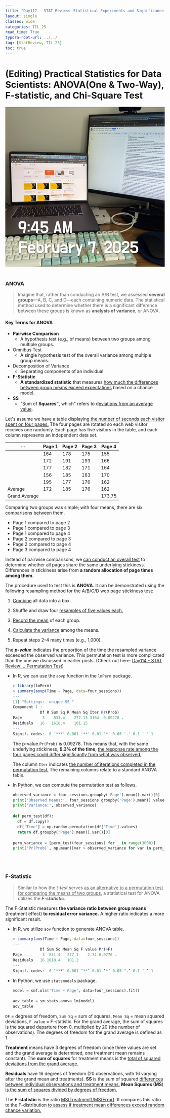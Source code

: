 ```yaml
---
title: "Day117 - STAT Review: Statistical Experiments and Significance Testing (4)"
layout: single
classes: wide
categories: TIL_25
read_time: True
typora-root-url: ../../
tag: [StatReview, TIL_25]
toc: true 
---
```


# (Editing) Practical Statistics for Data Scientists: ANOVA(One & Two-Way), F-statistic, and Chi-Square Test

![5BDF34C9-064E-4C43-B6F9-265EB87335FE_1_105_c](../../images/2025-02-07-TIL25_Day117/5BDF34C9-064E-4C43-B6F9-265EB87335FE_1_105_c.jpeg)<br><br>

### ANOVA

> Imagine that, rather than conducting an A/B test, we assessed **several groups**—A, B, C, and D—each containing numeric data. The statistical method used to determine whether there is a significant difference between these groups is known as **analysis of variance**, or ANOVA.

#### Key Terms for ANOVA

- **Pairwise Comparison**
  - A hypothesis test (e.g., of means) between two groups among multiple groups. 
- Omnibus Test
  - A single hypothesis test of the overall variance among multiple group means. 
- Decomposition of Variance
  - Separating components of an individual 
- **F-Statistic**
  - **A standardized statistic** that measures <u>how much the differences between group means exceed expectations</u> based on a chance model. 
- **SS**
  - "Sum of **Squares"**, which" refers to d<u>eviations from an average value</u>.  



Let's assume we have a table displayin<u>g the number of seconds each visitor spent on four pages.</u> The four pages are rotated so each web visitor receives one randomly. Each page has five visitors in the table, and each column represents an independent data set. 

| --            | Page 1 | Page 2 | Page 3 | Page 4 |
| ------------- | ------ | ------ | ------ | ------ |
|               | 164    | 178    | 175    | 155    |
|               | 172    | 191    | 193    | 166    |
|               | 177    | 182    | 171    | 164    |
|               | 156    | 185    | 163    | 170    |
|               | 195    | 177    | 176    | 162    |
| Average       | 172    | 185    | 176    | 162    |
| Grand Average |        |        |        | 173.75 |

Comparing two groups was simple; with four means, there are six comparisons between them.

- Page 1 compared to page 2
- Page 1 compared to page 3
- Page 1 compared to page 4
- Page 2 compared to page 3
- Page 2 compared to page 4
- Page 3 compared to page 4

Instead of pairwise comparisons, we <u>can conduct an overall test</u> to determine whether all pages share the same underlying stickiness. Differences in stickiness arise from **a random allocation of page times among them**.

The procedure used to test this is **ANOVA**. It can be demonstrated using the following resampling method for the A/B/C/D web page stickiness test: 

1. <u>Combine</u> all data into a box.  

2. Shuffle and draw four <u>resamples of five values each.</u>  

3. <u>Record the mean</u> of each group.  

4. <u>Calculate the variance</u> among the means.  

5. Repeat steps 2–4 many times (e.g., 1,000).

The ***p-value*** indicates the proportion of the time the resampled variance exceeded the observed variance. This permutation test is more complicated than the one we discussed in earlier posts. (Check out here: [Day114 - STAT Review: ...Permutation Test](https://leahnote01.github.io/blog/til_25/TIL25_Day114/))

- In R, we can use the `aovp` function in the `lmPerm` package.

  ```R
  > library(lmPerm)
  > summary(aovp(Time ~ Page, data=four_sessions))
  ---
  [1] "Settings:  unique SS "
  Component 1 :
              Df R Sum Sq R Mean Sq Iter Pr(Prob)
  Page         3    831.4    277.13 3104  0.09278 .
  Residuals   16   1618.4    101.15
  ---
  Signif. codes:  0 '***' 0.001 '**' 0.01 '*' 0.05 '.' 0.1 ' ' 1
  ```

  The p-value `Pr(Prob)` is $0.09278$. This means that, with the same underlying stickiness, **$9.3 \%$ of the time**, <u>the response rate among the four pages could differ significantly from what was observed.</u> 

  The column `Iter` indicates <u>the number of iterations completed in the permutation test.</u> The remaining columns relate to a standard ANOVA table. 

- In Python, we can compute the permutation test as follows.

  ```python
  observed_variance = four_sessions.groupby('Page').mean().var()[0]
  print('Observed Means:', four_sessions.groupby('Page').mean().values.ravel())
  print('Variance:', observed_variance)
  
  def perm_test(df):
    df = df.copy()
    df['Time'] = np.random.permutation(df['Time'].values)
    return df.groupby('Page').mean().var()[0]
  
  perm_variance = [perm_test(four_sessions) for _ in range(3000)]
  print('Pr(Prob)', np.mean([var > observed_variance for var in perm_variance]))
  ```

  

  <br><br>

### F-Statistic

> Similar to how the *t-test* serves <u>as an alternative to a permutation test for comparing the means of two groups</u>, a statistical test for ANOVA utilizes the <b><I>F-statistic</I></b>.

The F-Statistic measures **the variance ratio between group means** (treatment effect) **to residual error variance.** A higher ratio indicates a more significant result. 

- In R, we utilize `aov` function to generate ANOVA table.

  ```R
  > summary(aov(Time ~ Page, data=four_sessions))
  ---
              Df Sum Sq Mean Sq F value Pr(>F)
  Page         3  831.4   277.1    2.74 0.0776 .
  Residuals   16 1618.4   101.2
  ---
  Signif. codes:  0 ‘***’ 0.001 ‘**’ 0.01 ‘*’ 0.05 ‘.’ 0.1 ‘ ’ 1
  ```

- In Python, we use `statsmodels` package.

  ```python
  model = smf.ols('Time ~ Page', data=four_sessions).fit()
  
  aov_table = sm.stats.anova_lm(model)
  aov_table
  ```



`DF` = degrees of freedom, `Sum Sq` = sum of squares, `Mean Sq` = mean squared deviations, `F value` = F-statistic. For the grand average, the sum of squares is the squared departure from $0$, multiplied by $20$ (the number of observations). The degrees of freedom for the grand average is defined as $1$.

**Treatment** means have $3$ degrees of freedom (once three values are set and the grand average is determined, one treatment mean remains constant). The **sum of squares** for treatment means is the <u>total of squared deviations from the grand average.</u> 

**Residuals** have $16$ degrees of freedom ($20$ observations, with $16$ varying after the grand mean and treatments). **SS** is the sum of squared <u>differences between individual observations and treatment means.</u> **Mean Squares (MS**) <u>is the sum of squares divided by degrees of freedom.</u> 

The **F-statistic** is the ratio <u>MS(Treatment)/MS(Error)</u>. It compares this ratio to the F-distribution <u>to assess if treatment mean differences exceed random chance variation.</u> <br><br>

